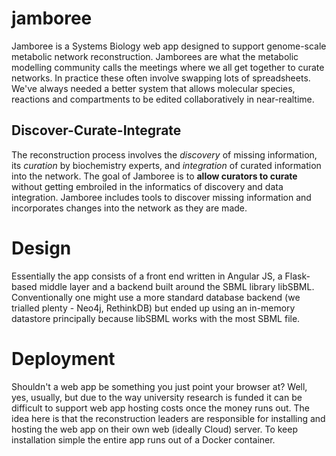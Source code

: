 # jamboree
Jamboree is a Systems Biology web app designed to support genome-scale metabolic network reconstruction. Jamborees are what the metabolic modelling community calls the meetings where we all get together to curate networks. In practice these often involve swapping lots of spreadsheets. We've always needed a better system that allows molecular species, reactions and compartments to be edited collaboratively in near-realtime.

## Discover-Curate-Integrate
The reconstruction process involves the *discovery* of missing information, its *curation* by biochemistry experts, and *integration* of curated information into the network. The goal of Jamboree is to **allow curators to curate** without getting embroiled in the informatics of discovery and data integration. Jamboree includes tools to discover missing information and incorporates changes into the network as they are made.

# Design
Essentially the app consists of a front end written in Angular JS, a Flask-based middle layer and a backend built around the SBML library libSBML. Conventionally one might use a more standard database backend (we trialled plenty - Neo4j, RethinkDB) but ended up using an in-memory datastore principally because libSBML works with the most SBML file.

# Deployment
Shouldn't a web app be something you just point your browser at? Well, yes, usually, but due to the way university research is funded it can be difficult to support web app hosting costs once the money runs out. The idea here is that the reconstruction leaders are responsible for installing and hosting the web app on their own web (ideally Cloud) server. To keep installation simple the entire app runs out of a Docker container.
